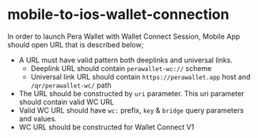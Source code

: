 # mobile-to-ios-wallet-connection

In order to launch Pera Wallet with Wallet Connect Session, Mobile App should open URL that is described below;

* A URL must have valid pattern both deeplinks and universal links.
	* Deeplink URL should contain `perawallet-wc://` scheme
	* Universal link URL should contain `https://perawallet.app` host and `/qr/perawallet-wc/` path 
* The URL should be constructed by `uri` parameter. This uri parameter should contain valid WC URL
* Valid WC URL should have `wc:` prefix, `key` & `bridge` query parameters and values.
* WC URL should be constructed for Wallet Connect V1